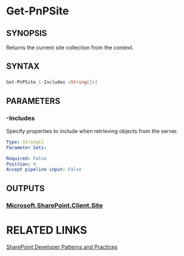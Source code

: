 # Get-PnPSite

## SYNOPSIS
Returns the current site collection from the context.

## SYNTAX 

### 
```powershell
Get-PnPSite [-Includes <String[]>]
```

## PARAMETERS

### -Includes
Specify properties to include when retrieving objects from the server.

```yaml
Type: String[]
Parameter Sets: 

Required: False
Position: 0
Accept pipeline input: False
```

## OUTPUTS

### [Microsoft.SharePoint.Client.Site](https://msdn.microsoft.com/en-us/library/microsoft.sharepoint.client.site.aspx)

# RELATED LINKS

[SharePoint Developer Patterns and Practices](http://aka.ms/sppnp)